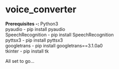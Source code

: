 # voice_converter
**Prerequisites -:**
Python3 <br>
pyaudio - pip install pyaudio <br> 
SpeechRecognition - pip install SpeechRecognition <br>
pyttsx3 - pip install pyttsx3 <br>
googletrans - pip install googletrans==3.1.0a0 <br>
tkinter - pip install tk <br>


All set to go...
